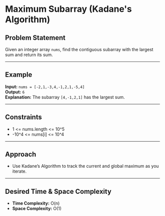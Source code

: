 # Maximum Subarray (Kadane's Algorithm)

## Problem Statement

Given an integer array `nums`, find the contiguous subarray with the largest sum and return its sum.

---

## Example

**Input:** `nums = [-2,1,-3,4,-1,2,1,-5,4]`  
**Output:** `6`  
**Explanation:** The subarray `[4,-1,2,1]` has the largest sum.

---

## Constraints

- 1 <= nums.length <= 10^5
- -10^4 <= nums[i] <= 10^4

---

## Approach

- Use Kadane’s Algorithm to track the current and global maximum as you iterate.

---

## Desired Time & Space Complexity

- **Time Complexity:** O(n)
- **Space Complexity:** O(1)
